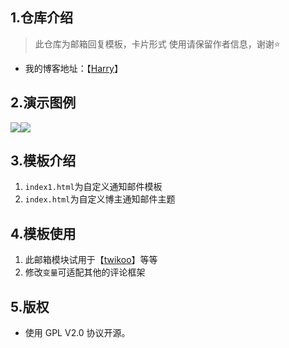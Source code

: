 ## 1.仓库介绍

>此仓库为邮箱回复模板，卡片形式
>使用请保留作者信息，谢谢⭐

- 我的博客地址：【[Harry](https://u.mr90.top)】

## 2.演示图例

![](https://cdn.jsdelivr.net/gh/Rr210/image@master/hexo/4/email1.jpg)![](https://cdn.jsdelivr.net/gh/Rr210/image@master/hexo/4/eamil4.jpg)

## 3.模板介绍

1. `index1.html`为自定义通知邮件模板
2. `index.html`为自定义博主通知邮件主题

## 4.模板使用

1. 此邮箱模块试用于【[twikoo](https://twikoo.js.org/)】等等
2. 修改`变量`可适配其他的评论框架

## 5.版权

- 使用 GPL V2.0 协议开源。


